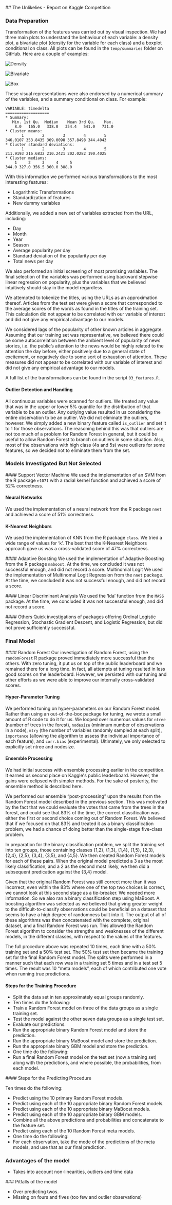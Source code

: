 ## The Unlikelies - Report on Kaggle Competition

### Data Preparation

Transformation of the features was carried out by visual inspection. We had three main plots to understand the behaviour of each variable: a density plot, a bivariate plot (density for the variable for each class) and a boxplot conditional on class.  All plots can be found in the `temp/summaries` folder on GitHub.  Here are a couple of examples:

![Density](../temp/summaries/dens_LDA_02.png)

![Bivariate](../temp/summaries/biv_LDA_02.png)

![Box](../temp/summaries/box_LDA_02.png)

These visual representations were also endorsed by a numerical summary of the variables, and a summary conditional on class.  For example:

```
VARIABLE: timedelta 
===================
* Summary:
   Min. 1st Qu.  Median    Mean 3rd Qu.    Max. 
    8.0   165.0   338.0   354.4   541.0   731.0 
* Cluster means:
       1        2        3        4        5 
346.0107 353.8435 369.0098 357.8498 344.4043 
* Cluster standard deviations:
       1        2        3        4        5 
211.9193 216.6832 210.2421 202.0282 190.4025 
* Cluster medians:
    1     2     3     4     5 
344.0 327.0 356.5 360.0 388.0
```


With this information we performed various transformations to the most interesting features:

- Logarithmic Transformations
- Standardization of features
- New dummy variables

Additionally, we added a new set of variables extracted from the URL, including:
- Day
- Month
- Year
- Season
- Average popularity per day
- Standard deviation of the popularity per day
- Total news per day

We also performed an initial screening of most promising variables. The final selection of the variables was performed using backward stepwise linear regression on popularity, plus the variables that we believed intuitively should stay in the model regardless.

We attempted to tokenize the titles, using the URLs as an approximation thereof.  Articles from the test set were given a score that corresponded to the average scores of the words as found in the titles of the training set.  This calculation did not appear to be correlated with our variable of interest and did not give any empirical advantage to our models.

We considered lags of the popularity of other known articles in aggregate.  Assuming that our training set was representative, we believed there could be some autocorrelation between the ambient level of popularity of news stories, i.e. the public’s attention to the news would be highly related to the attention the day before, either positively due to a general state of excitement, or negatively due to some sort of exhaustion of attention.  These measures did not appear to be correlated with our variable of interest and did not give any empirical advantage to our models.

A full list of the transformations can be found in the script `03_features.R`.

#### Outlier Detection and Handling
All continuous variables were scanned for outliers.  We treated any value that was in the upper or lower 5% quantile for the distribution of that variable to be an outlier.  Any outlying value resulted in us considering the entire observation to be an outlier.  We did not eliminate the outliers, however.  We simply added a new binary feature called `is_outlier` and set it to 1 for those observations.  The reasoning behind this was that outliers are not too much of a problem for Random Forest in general, but it could be useful to allow Random Forest to branch on outliers in some situation. Also, most of the observations with high class (4s and 5s) were outliers for some features, so we decided not to eliminate them from the set.

### Models Investigated But Not Selected
#### Support Vector Machine
We used the implementation of an SVM from the R package `e1071` with a radial kernel function and achieved a score of 52% correctness.

#### Neural Networks
We used the implementation of a neural network from the R package `nnet` and achieved a score of 51% correctness.

#### K-Nearest Neighbors
We used the implementation of KNN from the R package `class`.  We tried a wide range of values for ‘k’.  The best that the K-Nearest Neighbors approach gave us was a cross-validated score of 47% correctness.

#### Adaptive Boosting
We used the implementation of Adaptive Boosting from the R package `maboost`.  At the time, we concluded it was not successful enough, and did not record a score.
Multinomial Logit
We used the implementation of Multinomal Logit Regression from the `nnet` package.  At the time, we concluded it was not successful enough, and did not record a score.

#### Linear Discriminant Analysis
We used the ‘lda’ function from the `MASS` package.  At the time, we concluded it was not successful enough, and did not record a score.

#### Others 
Quick investigations of packages offering Ordinal Logistic Regression, Stochastic Gradient Descent, and Logistic Regression, but did not prove sufficiently successful.

### Final Model
#### Random Forest
Our investigation of Random Forest, using the `randomForest` R package proved immediately more successful than the others.  With zero tuning, it put us on top of the public leaderboard and we remained there for a long time.  In fact, all attempts at tuning resulted in less good scores on the leaderboard.  However, we persisted with our tuning and other efforts as we were able to improve our internally cross-validated scores.

#### Hyper-Parameter Tuning
We performed tuning on hyper-parameters on our Random Forest model.  Rather than using an out-of-the-box package for tuning, we wrote a small amount of R code to do it for us.  We looped over numerous values for `ntree` (number of trees in the forest), `nodesize` (minimum number of observations in a node), `mtry` (the number of variables randomly sampled at each split), `importance` (allowing the algorithm to assess the individual importance of each feature), and `corr.bias` (experimental).  Ultimately, we only selected to explicitly set ntree and nodesize.

#### Ensemble Processing
We had initial success with ensemble processing earlier in the competition.  It earned us second place on Kaggle's public leaderboard.  However, the gains were eclipsed with simpler methods.  For the sake of posterity, the ensemble method is described here.

We performed our ensemble “post-processing” upon the results from the Random Forest model described in the previous section.  This was motivated by the fact that we could evaluate the votes that came from the trees in the forest, and could see that 83% of the time, the correct classification was either the first or second choice coming out of Random Forest.  We believed that if we focused on that 83% and treated it as a binary classification problem, we had a chance of doing better than the single-stage five-class problem.

In preparation for the binary classification problem, we split the training set into ten groups, those containing classes {1,2}, {1,3}, {1,4}, {1,5}, {2,3}, {2,4}, {2,5}, {3,4}, {3,5}, and {4,5}.  We then created Random Forest models for each of these pairs.  When the original model predicted a 3 as the most likely classification, and a 2 as the second most likely, we then did a subsequent predication against the {3,4} model.

Given that the original Random Forest was still correct more than it was incorrect, even within the 83% where one of the top two choices is correct, we cannot look at this second stage as a tie-breaker.  We needed more information.  So we also ran a binary classification step using MaBoost.  A boosting algorithm was selected as we believed that giving greater weight to the difficult-to-classify observations could be beneficial on a dataset that seems to have a high degree of randomness built into it.  The output of all of these algorithms was then concatenated with the complete, original dataset, and a final Random Forest was run.  This allowed the Random Forest algorithm to consider the strengths and weaknesses of the different models, in the different classes, with respect to the values of the features.

The full procedure above was repeated 10 times, each time with a 50% training set and a 50% test set.  The 50% test set then became the training set for the final Random Forest model.  The splits were performed in a manner such that each row was in a training set 5 times and in a test set 5 times.  The result was 10 “meta models”, each of which contributed one vote when running true predictions.

#### Steps for the Training Procedure

- Split the data set in ten approximately equal groups randomly.
- Ten times do the following:
-   Train a Random Forest model on three of the data groups as a single training set.
-   Test the model against the other seven data groups as a single test set.
-   Evaluate our predictions.
-   Run the appropriate binary Random Forest model and store the prediction.
-   Run the appropriate binary MaBoost model and store the prediction.
-   Run the appropriate binary GBM model and store the prediction.
- One time do the following:
-   Run a final Random Forest model on the test set (now a training set) along with the predictions, and where possible, the probabilities, from each model.

#### Steps for the Predicting Procedure

Ten times do the following:
-   Predict using the 10 primary Random Forest models.
-   Predict using each of the 10 appropriate binary Random Forest models.
-   Predict using each of the 10 appropriate binary MaBoost models.
-   Predict using each of the 10 appropriate binary GBM models.
-   Combine all the above predictions and probabilities and concatenate to the feature set.
-   Predict using each of the 10 Random Forest meta models.
- One time do the following:
-   For each observation, take the mode of the predictions of the meta models, and use that as our final prediction.

### Advantages of the model
- Takes into account non-linearities, outliers and time data

### Pitfalls of the model
- Over predicting twos.
- Missing on fours and fives (too few and outlier observations)
